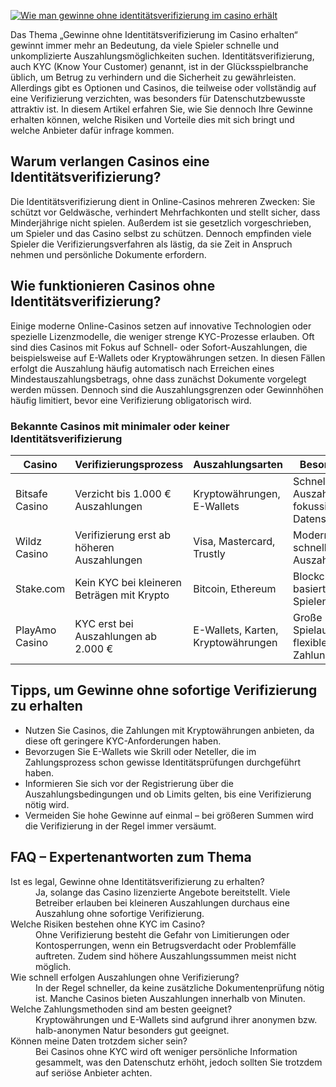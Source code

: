 [![Wie man gewinne ohne identitätsverifizierung im casino erhält](https://123-caf.pages.dev/gitsignup.png)](https://vrmoo.ru/Bt82HjjY)

<p>Das Thema „Gewinne ohne Identitätsverifizierung im Casino erhalten“ gewinnt immer mehr an Bedeutung, da viele Spieler schnelle und unkomplizierte Auszahlungsmöglichkeiten suchen. Identitätsverifizierung, auch KYC (Know Your Customer) genannt, ist in der Glücksspielbranche üblich, um Betrug zu verhindern und die Sicherheit zu gewährleisten. Allerdings gibt es Optionen und Casinos, die teilweise oder vollständig auf eine Verifizierung verzichten, was besonders für Datenschutzbewusste attraktiv ist. In diesem Artikel erfahren Sie, wie Sie dennoch Ihre Gewinne erhalten können, welche Risiken und Vorteile dies mit sich bringt und welche Anbieter dafür infrage kommen.</p>  <h2>Warum verlangen Casinos eine Identitätsverifizierung?</h2>   <p>Die Identitätsverifizierung dient in Online-Casinos mehreren Zwecken: Sie schützt vor Geldwäsche, verhindert Mehrfachkonten und stellt sicher, dass Minderjährige nicht spielen. Außerdem ist sie gesetzlich vorgeschrieben, um Spieler und das Casino selbst zu schützen. Dennoch empfinden viele Spieler die Verifizierungsverfahren als lästig, da sie Zeit in Anspruch nehmen und persönliche Dokumente erfordern.</p>  <h2>Wie funktionieren Casinos ohne Identitätsverifizierung?</h2>   <p>Einige moderne Online-Casinos setzen auf innovative Technologien oder spezielle Lizenzmodelle, die weniger strenge KYC-Prozesse erlauben. Oft sind dies Casinos mit Fokus auf Schnell- oder Sofort-Auszahlungen, die beispielsweise auf E-Wallets oder Kryptowährungen setzen. In diesen Fällen erfolgt die Auszahlung häufig automatisch nach Erreichen eines Mindestauszahlungsbetrags, ohne dass zunächst Dokumente vorgelegt werden müssen. Dennoch sind die Auszahlungsgrenzen oder Gewinnhöhen häufig limitiert, bevor eine Verifizierung obligatorisch wird.</p>  <h3>Bekannte Casinos mit minimaler oder keiner Identitätsverifizierung</h3> <table>   <thead>     <tr>       <th>Casino</th>       <th>Verifizierungsprozess</th>       <th>Auszahlungsarten</th>       <th>Besonderheiten</th>     </tr>   </thead>   <tbody>     <tr>       <td>Bitsafe Casino</td>       <td>Verzicht bis 1.000 € Auszahlungen</td>       <td>Kryptowährungen, E-Wallets</td>       <td>Schnelle Auszahlungen, fokussiert auf Datenschutz</td>     </tr>     <tr>       <td>Wildz Casino</td>       <td>Verifizierung erst ab höheren Auszahlungen</td>       <td>Visa, Mastercard, Trustly</td>       <td>Moderne Slots, schnelle Auszahlungszeiten</td>     </tr>     <tr>       <td>Stake.com</td>       <td>Kein KYC bei kleineren Beträgen mit Krypto</td>       <td>Bitcoin, Ethereum</td>       <td>Blockchain-basiert, anonymes Spielen möglich</td>     </tr>     <tr>       <td>PlayAmo Casino</td>       <td>KYC erst bei Auszahlungen ab 2.000 €</td>       <td>E-Wallets, Karten, Kryptowährungen</td>       <td>Große Spielauswahl, flexible Zahlungsmethoden</td>     </tr>   </tbody> </table>  <h2>Tipps, um Gewinne ohne sofortige Verifizierung zu erhalten</h2> <ul>   <li>Nutzen Sie Casinos, die Zahlungen mit Kryptowährungen anbieten, da diese oft geringere KYC-Anforderungen haben.</li>   <li>Bevorzugen Sie E-Wallets wie Skrill oder Neteller, die im Zahlungsprozess schon gewisse Identitätsprüfungen durchgeführt haben.</li>   <li>Informieren Sie sich vor der Registrierung über die Auszahlungsbedingungen und ob Limits gelten, bis eine Verifizierung nötig wird.</li>   <li>Vermeiden Sie hohe Gewinne auf einmal – bei größeren Summen wird die Verifizierung in der Regel immer versäumt.</li> </ul>  <h2>FAQ – Expertenantworten zum Thema</h2> <dl>   <dt>Ist es legal, Gewinne ohne Identitätsverifizierung zu erhalten?</dt>   <dd>Ja, solange das Casino lizenzierte Angebote bereitstellt. Viele Betreiber erlauben bei kleineren Auszahlungen durchaus eine Auszahlung ohne sofortige Verifizierung.</dd>    <dt>Welche Risiken bestehen ohne KYC im Casino?</dt>   <dd>Ohne Verifizierung besteht die Gefahr von Limitierungen oder Kontosperrungen, wenn ein Betrugsverdacht oder Problemfälle auftreten. Zudem sind höhere Auszahlungssummen meist nicht möglich.</dd>    <dt>Wie schnell erfolgen Auszahlungen ohne Verifizierung?</dt>   <dd>In der Regel schneller, da keine zusätzliche Dokumentenprüfung nötig ist. Manche Casinos bieten Auszahlungen innerhalb von Minuten.</dd>    <dt>Welche Zahlungsmethoden sind am besten geeignet?</dt>   <dd>Kryptowährungen und E-Wallets sind aufgrund ihrer anonymen bzw. halb-anonymen Natur besonders gut geeignet.</dd>    <dt>Können meine Daten trotzdem sicher sein?</dt>   <dd>Bei Casinos ohne KYC wird oft weniger persönliche Information gesammelt, was den Datenschutz erhöht, jedoch sollten Sie trotzdem auf seriöse Anbieter achten.</dd> </dl>